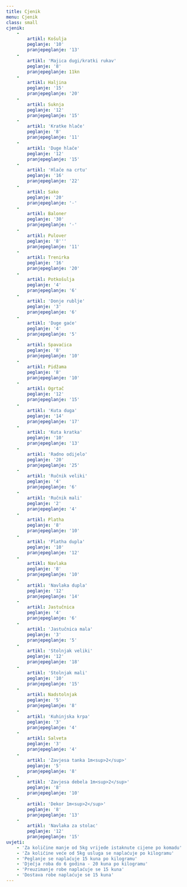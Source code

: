 ```yaml
---
title: Cjenik
menu: Cjenik
class: small
cjenik:
    -
        artikl: Košulja
        peglanje: '10'
        pranjepeglanje: '13'
    -
        artikl: 'Majica dugi/kratki rukav'
        peglanje: '8'
        pranjepeglanje: 11kn
    -
        artikl: Haljina
        peglanje: '15'
        pranjepeglanje: '20'
    -
        artikl: Suknja
        peglanje: '12'
        pranjepeglanje: '15'
    -
        artikl: 'Kratke hlače'
        peglanje: '8'
        pranjepeglanje: '11'
    -
        artikl: 'Duge hlače'
        peglanje: '12'
        pranjepeglanje: '15'
    -
        artikl: 'Hlače na crtu'
        peglanje: '16'
        pranjepeglanje: '22'
    -
        artikl: Sako
        peglanje: '20'
        pranjepeglanje: '-'
    -
        artikl: Baloner
        peglanje: '30'
        pranjepeglanje: '-'
    -
        artikl: Pulover
        peglanje: '8'''
        pranjepeglanje: '11'
    -
        artikl: Trenirka
        peglanje: '16'
        pranjepeglanje: '20'
    -
        artikl: Potkošulja
        peglanje: '4'
        pranjepeglanje: '6'
    -
        artikl: 'Donje rublje'
        peglanje: '3'
        pranjepeglanje: '6'
    -
        artikl: 'Duge gaće'
        peglanje: '4'
        pranjepeglanje: '5'
    -
        artikl: Spavaćica
        peglanje: '8'
        pranjepeglanje: '10'
    -
        artikl: Pidžama
        peglanje: '8'
        pranjepeglanje: '10'
    -
        artikl: Ogrtač
        peglanje: '12'
        pranjepeglanje: '15'
    -
        artikl: 'Kuta duga'
        peglanje: '14'
        pranjepeglanje: '17'
    -
        artikl: 'Kuta kratka'
        peglanje: '10'
        pranjepeglanje: '13'
    -
        artikl: 'Radno odijelo'
        peglanje: '20'
        pranjepeglanje: '25'
    -
        artikl: 'Ručnik veliki'
        peglanje: '4'
        pranjepeglanje: '6'
    -
        artikl: 'Ručnik mali'
        peglanje: '2'
        pranjepeglanje: '4'
    -
        artikl: Platha
        peglanje: '8'
        pranjepeglanje: '10'
    -
        artikl: 'Platha dupla'
        peglanje: '10'
        pranjepeglanje: '12'
    -
        artikl: Navlaka
        peglanje: '8'
        pranjepeglanje: '10'
    -
        artikl: 'Navlaka dupla'
        peglanje: '12'
        pranjepeglanje: '14'
    -
        artikl: Jastučnica
        peglanje: '4'
        pranjepeglanje: '6'
    -
        artikl: 'Jastučnica mala'
        peglanje: '3'
        pranjepeglanje: '5'
    -
        artikl: 'Stolnjak veliki'
        peglanje: '12'
        pranjepeglanje: '18'
    -
        artikl: 'Stolnjak mali'
        peglanje: '10'
        pranjepeglanje: '15'
    -
        artikl: Nadstolnjak
        peglanje: '5'
        pranjepeglanje: '8'
    -
        artikl: 'Kuhinjska krpa'
        peglanje: '3'
        pranjepeglanje: '4'
    -
        artikl: Salveta
        peglanje: '3'
        pranjepeglanje: '4'
    -
        artikl: 'Zavjesa tanka 1m<sup>2</sup>'
        peglanje: '5'
        pranjepeglanje: '8'
    -
        artikl: 'Zavjesa debela 1m<sup>2</sup>'
        peglanje: '8'
        pranjepeglanje: '10'
    -
        artikl: 'Dekor 1m<sup>2</sup>'
        peglanje: '8'
        pranjepeglanje: '13'
    -
        artikl: 'Navlaka za stolac'
        peglanje: '12'
        pranjepeglanje: '15'
uvjeti:
    - 'Za količine manje od 5kg vrijede istaknute cijene po komadu'
    - 'Za količine veće od 5kg usluga se naplaćuje po kilogramu'
    - 'Peglanje se naplaćuje 15 kuna po kilogramu'
    - 'Dječja roba do 6 godina - 20 kuna po kilogramu'
    - 'Preuzimanje robe naplaćuje se 15 kuna'
    - 'Dostava robe naplaćuje se 15 kuna'
---
```



